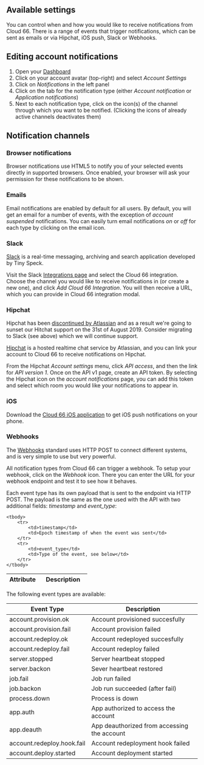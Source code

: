 
## Available settings

You can control when and how you would like to receive notifications from Cloud 66. There is a range of events that trigger notifications, which can be sent as emails or via Hipchat, iOS push, Slack or Webhooks.

## Editing account notifications

1. Open your [Dashboard](https://app.cloud66.com/dashboard)
2. Click on your account avatar (top-right) and select *Account Settings*
3. Click on *Notifications* in the left panel
4. Click on the tab for the notification type (either *Account notification* or *Application notifications*)
5. Next to each notification type, click on the icon(s) of the channel through which you want to be notified. (Clicking the icons of already active channels deactivates them)


## Notification channels

### Browser notifications

Browser notifications use HTML5 to notify you of your selected events directly in supported browsers. Once enabled, your browser will ask your permission for these notifications to be shown.

### Emails

Email notifications are enabled by default for all users. By default, you will get an email for a number of events, with the exception of _account suspended_ notifications. You can easily turn email notifications _on_ or _off_ for each type by clicking on the email icon.

### Slack

[Slack](https://slack.com/) is a real-time messaging, archiving and search application developed by Tiny Speck.

Visit the Slack [Integrations page](https://slack.com/integrations) and select the Cloud 66 integration. Choose the channel you would like to receive notifications in (or create a new one), and click _Add Cloud 66 Integration_. You will then receive a URL, which you can provide in Cloud 66 integration modal.

### Hipchat

<div class="notice notice-danger"><p>
Hipchat has been <a target="_blank" href="https://www.atlassian.com/partnerships/slack/faq#faq-3ccc5a61-711b-4ef2-9ca2-3a34b2ec143b">discontinued by Atlassian</a> and as a result we're going to sunset our Hitchat support on the 31st of August 2019. Consider migrating to Slack (see above) which we will continue support.
</p></div>

[Hipchat](http://hipchat.com/) is a hosted realtime chat service by Atlassian, and you can link your account to Cloud 66 to receive notifications on Hipchat.

From the Hipchat _Account settings_ menu, click _API access_, and then the link for _API version 1_. Once on the API v1 page, create an API token. By selecting the Hipchat icon on the _account notifications_ page, you can add this token and select which room you would like your notifications to appear in. 

### iOS

Download the [Cloud 66 iOS application](https://itunes.apple.com/us/app/cloud-66/id642299804?mt=8&uo=4) to get iOS push notifications on your phone.

### Webhooks

The [Webhooks](http://www.webhooks.org/) standard uses HTTP POST to connect different systems, and is very simple to use but very powerful.

All notification types from Cloud 66 can trigger a webhook. To setup your webhook, click on the _Webhook_ icon. There you can enter the URL for your webhook endpoint and test it to see how it behaves.

Each event type has its own payload that is sent to the endpoint via HTTP POST. The payload is the same as the one used with the API with two additional fields: _timestamp_ and _event_type_:


<table class='table table-bordered table-striped'>
		<thead>
			<th width="40%">Attribute</th>
			<th>Description</th>
		</thead>

	<tbody>
		<tr>
			<td>timestamp</td>
			<td>Epoch timestamp of when the event was sent</td>
		</tr>
		<tr>
			<td>event_type</td>
			<td>Type of the event, see below</td>
		</tr>
	</tbody>
</table>


The following event types are available:

<table class='table table-bordered table-striped'>
		<thead>
			<th width="40%">Event Type</th>
			<th>Description</th>
		</thead>

<tbody>
    <tr>
      <td>account.provision.ok</td>
      <td>Account provisioned succesfully</td>
    </tr>
    <tr>
      <td>account.provision.fail</td>
      <td>Account provision failed</td>
    </tr>
    <tr>
      <td>account.redeploy.ok</td>
      <td>Account redeployed succesfully</td>
    </tr>
    <tr>
      <td>account.redeploy.fail</td>
      <td>Account redeploy failed</td>
    </tr>
    <tr>
      <td>server.stopped</td>
      <td>Server heartbeat stopped</td>
    </tr>
    <tr>
      <td>server.backon</td>
      <td>Sever heartbeat restored</td>
    </tr>
    <tr>
      <td>job.fail</td>
      <td>Job run failed</td>
    </tr>
    <tr>
      <td>job.backon</td>
      <td>Job run succeeded (after fail)</td>
    </tr>
    <tr>
      <td>process.down</td>
      <td>Process is down</td>
    </tr>
    <tr>
      <td>app.auth</td>
      <td>App authorized to access the account</td>
    </tr>
    <tr>
      <td>app.deauth</td>
      <td>App deauthorized from accessing the account</td>
    </tr>
    <tr>
      <td>account.redeploy.hook.fail</td>
      <td>Account redeployment hook failed</td>
    </tr>
    <tr>
      <td>account.deploy.started</td>
      <td>Account deployment started</td>
    </tr>
  </tbody>

</table>
